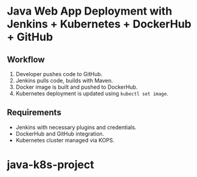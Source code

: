 # Java Web App Deployment with Jenkins + Kubernetes + DockerHub + GitHub

## Workflow
1. Developer pushes code to GitHub.
2. Jenkins pulls code, builds with Maven.
3. Docker image is built and pushed to DockerHub.
4. Kubernetes deployment is updated using `kubectl set image`.

## Requirements
- Jenkins with necessary plugins and credentials.
- DockerHub and GitHub integration.
- Kubernetes cluster managed via KOPS.
# java-k8s-project
